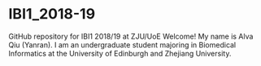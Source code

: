 # IBI1_2018-19
GitHub repository for IBI1 2018/19 at ZJU/UoE
Welcome!
My name is Alva Qiu (Yanran). I am an undergraduate student majoring in Biomedical Informatics at the University of Edinburgh and Zhejiang University.
